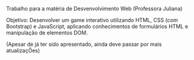 Trabalho para a matéria de Desvenvolvimento Web (Professora Juliana)

Objetivo: Desenvolver um game interativo utilizando HTML, CSS (com Bootstrap) e JavaScript, aplicando conhecimentos de formulários HTML e manipulação de elementos DOM.

(Apesar de já ter sido apresentado, ainda deve passar por mais atualizaçÕes)
